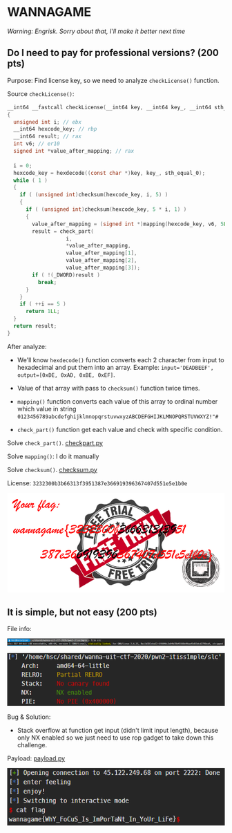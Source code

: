 # WANNAGAME

*Warning: Engrisk. Sorry about that, I'll make it better next time*

## Do I need to pay for professional versions? (200 pts)

Purpose: Find license key, so we need to analyze `checkLicense()` function.

Source `checkLicense()`:

```c
__int64 __fastcall checkLicense(__int64 key, __int64 key_, __int64 sth_equal_0)
{
  unsigned int i; // ebx
  __int64 hexcode_key; // rbp
  __int64 result; // rax
  int v6; // er10
  signed int *value_after_mapping; // rax

  i = 0;
  hexcode_key = hexdecode((const char *)key, key_, sth_equal_0);
  while ( 1 )
  {
    if ( (unsigned int)checksum(hexcode_key, i, 5) )
    {
      if ( (unsigned int)checksum(hexcode_key, 5 * i, 1) )
      {
        value_after_mapping = (signed int *)mapping(hexcode_key, v6, 5LL);
        result = check_part(
                   i,
                   *value_after_mapping,
                   value_after_mapping[1],
                   value_after_mapping[2],
                   value_after_mapping[3]);
        if ( !(_DWORD)result )
          break;
      }
    }
    if ( ++i == 5 )
      return 1LL;
  }
  return result;
}
```

After analyze:
+ We'll know `hexdecode()` function converts each 2 character from input to hexadecimal and put them into an array. Example: `input='DEADBEEF', output=[0xDE, 0xAD, 0xBE, 0xEF]`.

+ Value of that array with pass to `checksum()` function twice times.

+ `mapping()` function converts each value of this array to ordinal number which value in string `0123456789abcdefghijklmnopqrstuvwxyzABCDEFGHIJKLMNOPQRSTUVWXYZ!"#`

+ `check_part()` function get each value and check with specific condition.

Solve `check_part()`. [checkpart.py](/wannagame-uit/re3-doIneed/checkpart.py)

Solve `mapping()`: I do it manually

Solve `checksum()`. [checksum.py](/wannagame-uit/re3-doIneed/checksum.py)

License: `3232300b3b66313f3951387e366919396367407d551e5e1b0e`

![flag.png](/wannagame-uit/re3-doIneed/flag.png)

## It is simple, but not easy (200 pts)

File info:

![file](/wannagame-uit/pwn2-itiss1mple/file.png)

![checksec](/wannagame-uit/pwn2-itiss1mple/checksec.png)

Bug & Solution:

+ Stack overflow at function get input (didn't limit input length), because only NX enabled so we just need to use rop gadget to take down this challenge.

Payload: [payload.py](/wannagame-uit/pwn2-itiss1mple/payload.py)

![flag.png](/wannagame-uit/pwn2-itiss1mple/flag.png)
